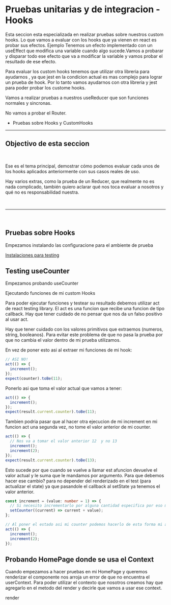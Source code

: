 # Pruebas unitarias y de integracion - Hooks

Esta seccion esta especializada en realizar pruebas sobre nuestros custom hooks.
Lo que vamos a evaluar con los hooks que ya vienen en react es probar sus efectos.
Ejemplo
Tenemos un efecto implementado con un useEffect que modifica una variable cuando algo sucede.Vamos a probarar y disparar todo ese efecto que va a modificar la variable y vamos probar el resultado de ese efecto.

Para evaluar los custom hooks tenemos que utilizar otra libreria para ayudarnos , ya que jest en la condicion actual es mas complejo para lograr un prueba de hook.
Por lo tanto vamos ayudarnos con otra libreria y jest para poder probar los custome hooks.

Vamos a realizar pruebas a nuestros useReducer que son funciones normales y sincronas.

No vamos a probar el Router.

- Pruebas sobre Hooks y CustomHooks

<hr>

## Objectivo de esta seccion

<br>

Ese es el tema principal, demostrar cómo podemos evaluar cada unos de los hooks aplicados anteriormente con sus casos reales de uso.

Hay varios extras, como la prueba de un Reducer, que realmente no es nada complicado, también quiero aclarar qué nos toca evaluar a nosotros y qué no es responsabilidad nuestra.

<br>
<hr>
<br>

## Pruebas sobre Hooks

Empezamos instalando las configuracione para el ambiente de prueba

[Instalaciones para testing](https://gist.github.com/Klerith/ca7e57fae3c9ab92ad08baadc6c26177)

## Testing useCounter

Empezamos probando useCounter

Ejecutando funciones de mi custom Hooks

Para poder ejecutar funciones y testear su resultado debemos utilizar act de react testing library.
El act es una funcion que recibe una funcion de tipo callback.
Hay que tener cuidado de no pensar que nos da un falso positivo al usar act.

Hay que tener cuidado con los valores primitivos que extraemos (numeros, string, booleanos).
Para evitar este problema de que no pasa la prueba por que no cambia el valor dentro de mi prueba utilizamos.

En vez de poner esto asi al extraer mi funciones de mi hook:

```ts
// ASI NO!
act(() => {
  increment();
});
expect(counter).toBe(11);
```

Ponerlo asi que toma el valor actual que vamos a tener:

```ts
act(() => {
  increment();
});
expect(result.current.counter).toBe(11);
```

Tambien podria pasar que al hacer otra ejecucion de mi increment en mi funcion act una segunda vez, no tome el valor anterior de mi counter.

```ts
act(() => {
  // Nos va a tomar el valor anterior 12  y no 13
  increment();
  increment(2);
});
expect(result.current.counter).toBe(13);
```

Esto sucede por que cuando se vuelve a llamar est afuncion devuelve el valor actual y le suma que le mandamos por argumento.
Para que debemos hacer ese cambio? para no depender del renderizado en el test (para actualizar el state) ya que pasandole el callback al setState ya tenemos el valor anterior.

```ts
const increment = (value: number = 1) => {
  // Si necesito incrementarlo por alguna cantidad especifica por eso mandamos value
  setCounter((current) => current + value);
};

// Al poner el estado asi mi counter podemos hacerlo de esta forma mi act
act(() => {
  increment();
  increment(2);
});
```

## Probando HomePage donde se usa el Context

Cuando empezamos a hacer pruebas en mi HomePage y queremos renderizar el componente nos arroja un error de que no encuentra el userContext.
Para poder utilizar el contexto que nosotros creamos hay que agregarlo en el metodo del render y decirle que vamos a usar ese context.

render
